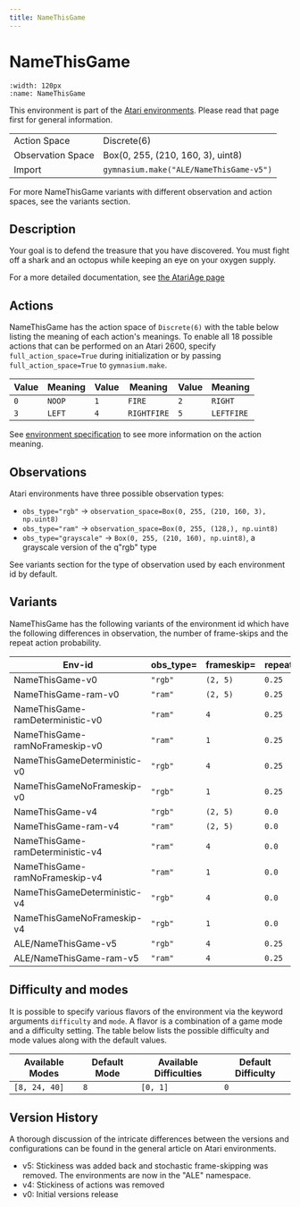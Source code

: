 ```yaml
---
title: NameThisGame
---
```


# NameThisGame

```{figure} ../_static/videos/environments/name_this_game.gif
:width: 120px
:name: NameThisGame
```

This environment is part of the <a href='..'>Atari environments</a>. Please read that page first for general information.

|                   |                                         |
|-------------------|-----------------------------------------|
| Action Space      | Discrete(6)                             |
| Observation Space | Box(0, 255, (210, 160, 3), uint8)       |
| Import            | `gymnasium.make("ALE/NameThisGame-v5")` |

For more NameThisGame variants with different observation and action spaces, see the variants section.

## Description

Your goal is to defend the treasure that you have discovered. You must fight off a shark and an octopus while keeping an eye on your oxygen supply.

For a more detailed documentation, see [the AtariAge page](https://atariage.com/manual_html_page.php?SoftwareLabelID=323)

## Actions

NameThisGame has the action space of `Discrete(6)` with the table below listing the meaning of each action's meanings.
To enable all 18 possible actions that can be performed on an Atari 2600, specify `full_action_space=True` during
initialization or by passing `full_action_space=True` to `gymnasium.make`.

| Value   | Meaning   | Value   | Meaning     | Value   | Meaning    |
|---------|-----------|---------|-------------|---------|------------|
| `0`     | `NOOP`    | `1`     | `FIRE`      | `2`     | `RIGHT`    |
| `3`     | `LEFT`    | `4`     | `RIGHTFIRE` | `5`     | `LEFTFIRE` |

See [environment specification](../env-spec) to see more information on the action meaning.

## Observations

Atari environments have three possible observation types:

- `obs_type="rgb"` -> `observation_space=Box(0, 255, (210, 160, 3), np.uint8)`
- `obs_type="ram"` -> `observation_space=Box(0, 255, (128,), np.uint8)`
- `obs_type="grayscale"` -> `Box(0, 255, (210, 160), np.uint8)`, a grayscale version of the q"rgb" type

See variants section for the type of observation used by each environment id by default.

## Variants

NameThisGame has the following variants of the environment id which have the following differences in observation,
the number of frame-skips and the repeat action probability.

| Env-id                           | obs_type=   | frameskip=   | repeat_action_probability=   |
|----------------------------------|-------------|--------------|------------------------------|
| NameThisGame-v0                  | `"rgb"`     | `(2, 5)`     | `0.25`                       |
| NameThisGame-ram-v0              | `"ram"`     | `(2, 5)`     | `0.25`                       |
| NameThisGame-ramDeterministic-v0 | `"ram"`     | `4`          | `0.25`                       |
| NameThisGame-ramNoFrameskip-v0   | `"ram"`     | `1`          | `0.25`                       |
| NameThisGameDeterministic-v0     | `"rgb"`     | `4`          | `0.25`                       |
| NameThisGameNoFrameskip-v0       | `"rgb"`     | `1`          | `0.25`                       |
| NameThisGame-v4                  | `"rgb"`     | `(2, 5)`     | `0.0`                        |
| NameThisGame-ram-v4              | `"ram"`     | `(2, 5)`     | `0.0`                        |
| NameThisGame-ramDeterministic-v4 | `"ram"`     | `4`          | `0.0`                        |
| NameThisGame-ramNoFrameskip-v4   | `"ram"`     | `1`          | `0.0`                        |
| NameThisGameDeterministic-v4     | `"rgb"`     | `4`          | `0.0`                        |
| NameThisGameNoFrameskip-v4       | `"rgb"`     | `1`          | `0.0`                        |
| ALE/NameThisGame-v5              | `"rgb"`     | `4`          | `0.25`                       |
| ALE/NameThisGame-ram-v5          | `"ram"`     | `4`          | `0.25`                       |

## Difficulty and modes

It is possible to specify various flavors of the environment via the keyword arguments `difficulty` and `mode`.
A flavor is a combination of a game mode and a difficulty setting. The table below lists the possible difficulty and mode values
along with the default values.

| Available Modes   | Default Mode   | Available Difficulties   | Default Difficulty   |
|-------------------|----------------|--------------------------|----------------------|
| `[8, 24, 40]`     | `8`            | `[0, 1]`                 | `0`                  |

## Version History

A thorough discussion of the intricate differences between the versions and configurations can be found in the general article on Atari environments.

* v5: Stickiness was added back and stochastic frame-skipping was removed. The environments are now in the "ALE" namespace.
* v4: Stickiness of actions was removed
* v0: Initial versions release
